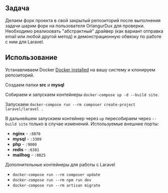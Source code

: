 ## Задача

Делаем форк проекта в свой закрытый репозиторий после выполнения задачи шарим форк на пользователя OrlangurDux для проверки. Необходимо реализовать "абстрактный" драйвер (как вариант отправка email или любой другой метод) и демонстрационную обвязку по работе с ним для Laravel.  

## Использование

Устанавливаем Docker [Docker installed](https://docs.docker.com/docker-for-mac/install/) на вашу систему и клонируем репозиторий.

Создаем папки **src** и **mysql**

Собираем и запускаем контейнеры `docker-compose up -d --build site`.

Запускаем `docker-compose run --rm composer create-project laravel/laravel .`

В дальнейшем запускаем контейнер через `up` пересобираем через `--build site` только в случае изменений. Используемые внешние порты:

- **nginx** - `:8070`
- **mysql** - `:3309`
- **php** - `:9000`
- **redis** - `:6381`
- **mailhog** - `:8025` 

Дополнительные контейнеры для работы с Laravel

- `docker-compose run --rm composer update`
- `docker-compose run --rm npm run dev`
- `docker-compose run --rm artisan migrate` 
